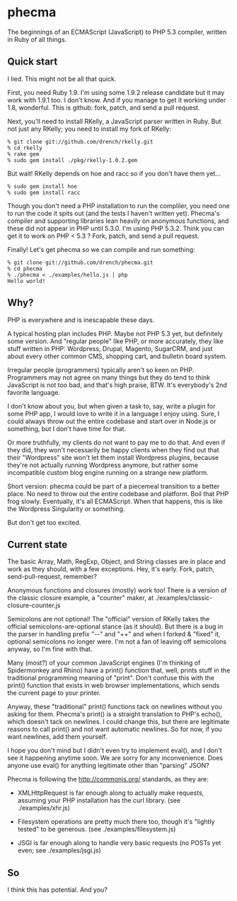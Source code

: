 phecma
======

The beginnings of an ECMAScript (JavaScript) to PHP 5.3 compiler,
written in Ruby of all things.

Quick start
-----------

I lied. This might not be all that quick.

First, you need Ruby 1.9. I'm using some 1.9.2 release candidate but it
may work with 1.9.1 too. I don't know. And if you manage to get it
working under 1.8, wonderful. This is github: fork, patch, and send a
pull request.

Next, you'll need to install RKelly, a JavaScript parser written in Ruby.
But not just any RKelly; you need to install my fork of RKelly:

    % git clone git://github.com/drench/rkelly.git
    % cd rkelly
    % rake gem
    % sudo gem install ./pkg/rkelly-1.0.2.gem

But wait! RKelly depends on hoe and racc so if you don't have them yet...

    % sudo gem install hoe
    % sudo gem install racc

Though you don't need a PHP installation to run the compliler, you need
one to run the code it spits out (and the tests I haven't written yet).
Phecma's compiler and supporting libraries lean heavily on anonymous
functions, and these did not appear in PHP until 5.3.0.
I'm using PHP 5.3.2. Think you can get it to work on PHP < 5.3 ?
Fork, patch, and send a pull request.

Finally! Let's get phecma so we can compile and run something:

    % git clone git://github.com/drench/phecma.git
    % cd phecma
    % ./phecma < ./examples/hello.js | php
    Hello world!

Why?
----

PHP is everywhere and is inescapable these days.

A typical hosting plan includes PHP. Maybe not PHP 5.3 yet,
but definitely some version. And "regular people" like PHP, or more
accurately, they like stuff written in PHP: Wordpress, Drupal,
Magento, SugarCRM, and just about every other common CMS, shopping cart,
and bulletin board system.

Irregular people (programmers) typically aren't so keen on PHP.
Programmers may not agree on many things but they do tend to think
JavaScript is not too bad, and that's high praise, BTW.
It's everybody's 2nd favorite language.

I don't know about you, but when given a task to, say, write a
plugin for some PHP app, I would love to write it in a language I
enjoy using. Sure, I could always throw out the entire codebase and
start over in Node.js or something, but I don't have time for that.

Or more truthfully, my clients do not want to pay me to do that.
And even if they did, they won't necessarily be happy clients when
they find out that their "Wordpress" site won't let them install
Wordpress plugins, because they're not actually running Wordpress
anymore, but rather some incompatible custom blog engine running on
a strange new platform.

Short version: phecma could be part of a piecemeal transition to
a better place. No need to throw out the entire codebase and platform.
Boil that PHP frog slowly. Eventually, it's all ECMAScript.
When that happens, this is like the Wordpress Singularity or something.

But don't get too excited.

Current state
-------------

The basic Array, Math, RegExp, Object, and String classes
are in place and work as they should, with a few exceptions.
Hey, it's early. Fork, patch, send-pull-request, remember?

Anonymous functions and closures (mostly) work too!
There is a version of the classic closure example, a "counter" maker,
at ./examples/classic-closure-counter.js

Semicolons are not optional! The "official" version of RKelly takes
the official semicolons-are-optional stance (as it should). But there
is a bug in the parser in handling prefix "--" and "++" and when I forked
& "fixed" it, optional semicolons no longer were. I'm not a fan of
leaving off semicolons anyway, so I'm fine with that.

Many (most?) of your common JavaScript engines (I'm thinking of
Spidermonkey and Rhino) have a print() function that, well, prints
stuff in the traditional programming meaning of "print". Don't confuse
this with the print() function that exists in web browser implementations,
which sends the current page to your printer.

Anyway, these "traditional" print() functions tack on newlines without
you asking for them. Phecma's print() is a straight translation to PHP's
echo(), which doesn't tack on newlines. I could change this, but there
are legitimate reasons to call print() and not want automatic newlines.
So for now, if you want newlines, add them yourself.

I hope you don't mind but I didn't even try to implement eval(), and
I don't see it happening anytime soon. We are sorry for any inconvenience.
Does anyone use eval() for anything legitimate other than "parsing" JSON?

Phecma is following the http://commonjs.org/ standards, as they are:

* XMLHttpRequest is far enough along to actually make requests, assuming your PHP installation has the curl library. (see ./examples/xhr.js)

* Filesystem operations are pretty much there too, though it's "lightly tested" to be generous. (see ./examples/filesystem.js)

* JSGI is far enough along to handle very basic requests (no POSTs yet even; see ./examples/jsgi.js)

So
--

I think this has potential. And you?
